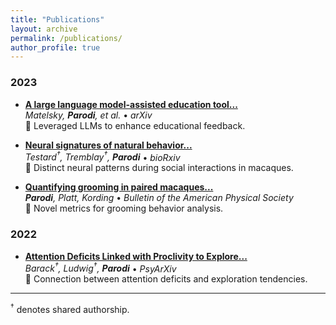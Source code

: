```yaml
---
title: "Publications"
layout: archive
permalink: /publications/
author_profile: true
---
```

### 2023
- **[A large language model-assisted education tool...](https://arxiv.org/abs/2308.02439)**  
  _Matelsky, **Parodi**, et al._ • _arXiv_  
  🔑 Leveraged LLMs to enhance educational feedback.

- **[Neural signatures of natural behavior...](https://www.biorxiv.org/content/10.1101/2023.07.05.547833v1)**  
  _Testard<sup>†</sup>, Tremblay<sup>†</sup>, **Parodi**_ • _bioRxiv_  
  🔑 Distinct neural patterns during social interactions in macaques.

- **[Quantifying grooming in paired macaques...](https://scholar.google.com/citations?view_op=view_citation&hl=en&user=kqW-zA0A5dAC&citation_for_view=kqW-zA0A5dAC:2osOgNQ5qMEC)**  
  _**Parodi**, Platt, Kording_ • _Bulletin of the American Physical Society_  
  🔑 Novel metrics for grooming behavior analysis.

### 2022
- **[Attention Deficits Linked with Proclivity to Explore...](https://psyarxiv.com/nyvjq/)**  
  _Barack<sup>†</sup>, Ludwig<sup>†</sup>, **Parodi**_ • _PsyArXiv_  
  🔑 Connection between attention deficits and exploration tendencies.

---

<sup>†</sup> denotes shared authorship.

<!--
## 2023
[A large language model-assisted education tool to provide feedback on open-ended responses](https://arxiv.org/abs/2308.02439) Matelsky, J.K., **Parodi, F.**, Liu, T., Lange, R.D., Kording, K.P. _arXiv preprint_ (2023).
- Key Insight: Leveraged LLMs to enhance educational feedback mechanisms.

[Neural signatures of natural behavior in freely-socializing macaques.](https://www.biorxiv.org/content/10.1101/2023.07.05.547833v1) Testard, C.<sup>†</sup>, Tremblay, S.<sup>†</sup>, **Parodi, F.**, DiTullio, R., Acevedo-Ithier, A., Gardiner, K., Kording, K., Platt, M. _bioRxiv preprint_ (2023).
- Key Insight: Uncovered distinct neural patterns during social interactions in macaques.

[Quantifying grooming in paired macaques.](https://scholar.google.com/citations?view_op=view_citation&hl=en&user=kqW-zA0A5dAC&citation_for_view=kqW-zA0A5dAC:2osOgNQ5qMEC) **Parodi, F.**, Platt, M.L., Kording, K.P.  _Bulletin of the American Physical Society_ (2023).
- Key Insight: Introduced novel metrics for grooming behavior analysis.

## 2022
[Attention Deficits Linked with Proclivity to Explore while Foraging.](https://psyarxiv.com/nyvjq/) Barack, D.<sup>†</sup>, Ludwig, V.<sup>†</sup>, **Parodi, F.**, Ahmed, N., Ramakrishnan, A., Brannon, E., Platt, M. _PsyArXiv preprint_ (2022).
- Key Insight: Revealed connection between attention deficits and exploration tendencies.

<br>† denotes shared authorship.
-->
